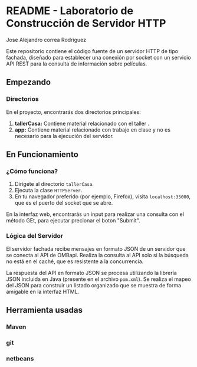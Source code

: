 # README - Laboratorio de Construcción de Servidor HTTP
Jose Alejandro correa Rodriguez



Este repositorio contiene el código fuente de un servidor HTTP de tipo fachada, diseñado para establecer una conexión por socket con un servicio API REST para la consulta de información sobre películas.

## Empezando

### Directorios

En el proyecto, encontrarás dos directorios principales:

1. **tallerCasa:** Contiene material relacionado con el taller .
2. **app:** Contiene material relacionado con trabajo en clase y no es necesario para la ejecución del servidor.


## En Funcionamiento

### ¿Cómo funciona?

1. Dirígete al directorio `tallerCasa`.
2. Ejecuta la clase `HTTPServer`.
3. En tu navegador preferido (por ejemplo, Firefox), visita `localhost:35000`, que es el puerto del socket que se abre.

En la interfaz web, encontrarás un input para realizar  una consulta  con el método GEt, para ejecutar precionar el boton  "Submit".

### Lógica del Servidor

El servidor fachada recibe mensajes en formato JSON de un servidor que se conecta al API de OMBapi. Realiza la consulta al API solo si la búsqueda no está en el caché, que es resistente a la concurrencia.

La respuesta del API en formato JSON se procesa utilizando la librería JSON incluida en Java (presente en el archivo `pom.xml`). Se realiza el mapeo del JSON para construir un listado organizado que se muestra de forma amigable en la interfaz HTML.

## Herramienta usadas

### Maven
### git
### netbeans
